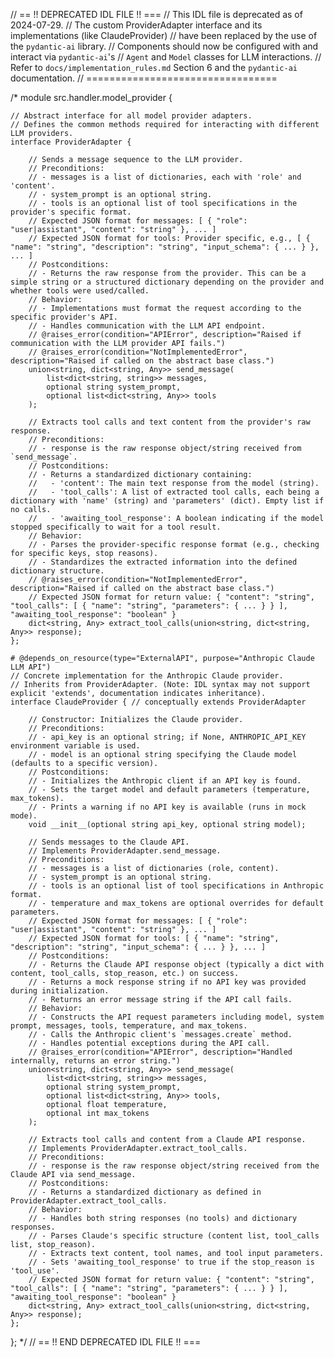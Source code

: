 // == !! DEPRECATED IDL FILE !! ===
// This IDL file is deprecated as of 2024-07-29.
// The custom ProviderAdapter interface and its implementations (like ClaudeProvider)
// have been replaced by the use of the `pydantic-ai` library.
// Components should now be configured with and interact via `pydantic-ai`'s
// `Agent` and `Model` classes for LLM interactions.
// Refer to `docs/implementation_rules.md` Section 6 and the `pydantic-ai` documentation.
// =================================

/*
module src.handler.model_provider {

    // Abstract interface for all model provider adapters.
    // Defines the common methods required for interacting with different LLM providers.
    interface ProviderAdapter {

        // Sends a message sequence to the LLM provider.
        // Preconditions:
        // - messages is a list of dictionaries, each with 'role' and 'content'.
        // - system_prompt is an optional string.
        // - tools is an optional list of tool specifications in the provider's specific format.
        // Expected JSON format for messages: [ { "role": "user|assistant", "content": "string" }, ... ]
        // Expected JSON format for tools: Provider specific, e.g., [ { "name": "string", "description": "string", "input_schema": { ... } }, ... ]
        // Postconditions:
        // - Returns the raw response from the provider. This can be a simple string or a structured dictionary depending on the provider and whether tools were used/called.
        // Behavior:
        // - Implementations must format the request according to the specific provider's API.
        // - Handles communication with the LLM API endpoint.
        // @raises_error(condition="APIError", description="Raised if communication with the LLM provider API fails.")
        // @raises_error(condition="NotImplementedError", description="Raised if called on the abstract base class.")
        union<string, dict<string, Any>> send_message(
            list<dict<string, string>> messages,
            optional string system_prompt,
            optional list<dict<string, Any>> tools
        );

        // Extracts tool calls and text content from the provider's raw response.
        // Preconditions:
        // - response is the raw response object/string received from `send_message`.
        // Postconditions:
        // - Returns a standardized dictionary containing:
        //   - 'content': The main text response from the model (string).
        //   - 'tool_calls': A list of extracted tool calls, each being a dictionary with 'name' (string) and 'parameters' (dict). Empty list if no calls.
        //   - 'awaiting_tool_response': A boolean indicating if the model stopped specifically to wait for a tool result.
        // Behavior:
        // - Parses the provider-specific response format (e.g., checking for specific keys, stop reasons).
        // - Standardizes the extracted information into the defined dictionary structure.
        // @raises_error(condition="NotImplementedError", description="Raised if called on the abstract base class.")
        // Expected JSON format for return value: { "content": "string", "tool_calls": [ { "name": "string", "parameters": { ... } } ], "awaiting_tool_response": "boolean" }
        dict<string, Any> extract_tool_calls(union<string, dict<string, Any>> response);
    };

    # @depends_on_resource(type="ExternalAPI", purpose="Anthropic Claude LLM API")
    // Concrete implementation for the Anthropic Claude provider.
    // Inherits from ProviderAdapter. (Note: IDL syntax may not support explicit 'extends', documentation indicates inheritance).
    interface ClaudeProvider { // conceptually extends ProviderAdapter

        // Constructor: Initializes the Claude provider.
        // Preconditions:
        // - api_key is an optional string; if None, ANTHROPIC_API_KEY environment variable is used.
        // - model is an optional string specifying the Claude model (defaults to a specific version).
        // Postconditions:
        // - Initializes the Anthropic client if an API key is found.
        // - Sets the target model and default parameters (temperature, max_tokens).
        // - Prints a warning if no API key is available (runs in mock mode).
        void __init__(optional string api_key, optional string model);

        // Sends messages to the Claude API.
        // Implements ProviderAdapter.send_message.
        // Preconditions:
        // - messages is a list of dictionaries (role, content).
        // - system_prompt is an optional string.
        // - tools is an optional list of tool specifications in Anthropic format.
        // - temperature and max_tokens are optional overrides for default parameters.
        // Expected JSON format for messages: [ { "role": "user|assistant", "content": "string" }, ... ]
        // Expected JSON format for tools: [ { "name": "string", "description": "string", "input_schema": { ... } }, ... ]
        // Postconditions:
        // - Returns the Claude API response object (typically a dict with content, tool_calls, stop_reason, etc.) on success.
        // - Returns a mock response string if no API key was provided during initialization.
        // - Returns an error message string if the API call fails.
        // Behavior:
        // - Constructs the API request parameters including model, system prompt, messages, tools, temperature, and max_tokens.
        // - Calls the Anthropic client's `messages.create` method.
        // - Handles potential exceptions during the API call.
        // @raises_error(condition="APIError", description="Handled internally, returns an error string.")
        union<string, dict<string, Any>> send_message(
            list<dict<string, string>> messages,
            optional string system_prompt,
            optional list<dict<string, Any>> tools,
            optional float temperature,
            optional int max_tokens
        );

        // Extracts tool calls and content from a Claude API response.
        // Implements ProviderAdapter.extract_tool_calls.
        // Preconditions:
        // - response is the raw response object/string received from the Claude API via send_message.
        // Postconditions:
        // - Returns a standardized dictionary as defined in ProviderAdapter.extract_tool_calls.
        // Behavior:
        // - Handles both string responses (no tools) and dictionary responses.
        // - Parses Claude's specific structure (content list, tool_calls list, stop_reason).
        // - Extracts text content, tool names, and tool input parameters.
        // - Sets 'awaiting_tool_response' to true if the stop_reason is 'tool_use'.
        // Expected JSON format for return value: { "content": "string", "tool_calls": [ { "name": "string", "parameters": { ... } } ], "awaiting_tool_response": "boolean" }
        dict<string, Any> extract_tool_calls(union<string, dict<string, Any>> response);
    };
};
*/
// == !! END DEPRECATED IDL FILE !! ===
